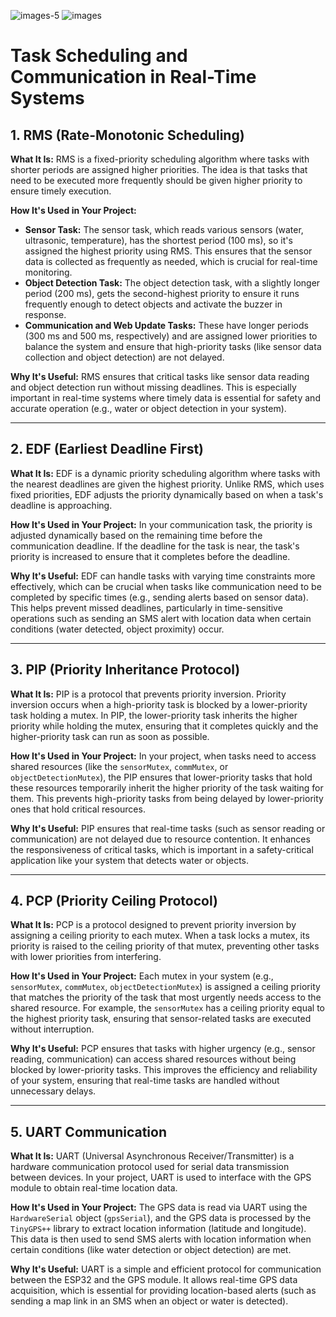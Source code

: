 ![images-5](https://github.com/user-attachments/assets/41069ff2-ca7d-4424-9d00-f8e8ee1c56df)
![images](https://github.com/user-attachments/assets/e454002e-8678-4921-a191-3c745a0c5435)

# Task Scheduling and Communication in Real-Time Systems

## 1. RMS (Rate-Monotonic Scheduling)

**What It Is:**
RMS is a fixed-priority scheduling algorithm where tasks with shorter periods are assigned higher priorities. The idea is that tasks that need to be executed more frequently should be given higher priority to ensure timely execution.

**How It's Used in Your Project:**
- **Sensor Task:** The sensor task, which reads various sensors (water, ultrasonic, temperature), has the shortest period (100 ms), so it's assigned the highest priority using RMS. This ensures that the sensor data is collected as frequently as needed, which is crucial for real-time monitoring.
- **Object Detection Task:** The object detection task, with a slightly longer period (200 ms), gets the second-highest priority to ensure it runs frequently enough to detect objects and activate the buzzer in response.
- **Communication and Web Update Tasks:** These have longer periods (300 ms and 500 ms, respectively) and are assigned lower priorities to balance the system and ensure that high-priority tasks (like sensor data collection and object detection) are not delayed.

**Why It's Useful:**
RMS ensures that critical tasks like sensor data reading and object detection run without missing deadlines. This is especially important in real-time systems where timely data is essential for safety and accurate operation (e.g., water or object detection in your system).

---

## 2. EDF (Earliest Deadline First)

**What It Is:**
EDF is a dynamic priority scheduling algorithm where tasks with the nearest deadlines are given the highest priority. Unlike RMS, which uses fixed priorities, EDF adjusts the priority dynamically based on when a task's deadline is approaching.

**How It's Used in Your Project:**
In your communication task, the priority is adjusted dynamically based on the remaining time before the communication deadline. If the deadline for the task is near, the task's priority is increased to ensure that it completes before the deadline.

**Why It's Useful:**
EDF can handle tasks with varying time constraints more effectively, which can be crucial when tasks like communication need to be completed by specific times (e.g., sending alerts based on sensor data). This helps prevent missed deadlines, particularly in time-sensitive operations such as sending an SMS alert with location data when certain conditions (water detected, object proximity) occur.

---

## 3. PIP (Priority Inheritance Protocol)

**What It Is:**
PIP is a protocol that prevents priority inversion. Priority inversion occurs when a high-priority task is blocked by a lower-priority task holding a mutex. In PIP, the lower-priority task inherits the higher priority while holding the mutex, ensuring that it completes quickly and the higher-priority task can run as soon as possible.

**How It's Used in Your Project:**
In your project, when tasks need to access shared resources (like the `sensorMutex`, `commMutex`, or `objectDetectionMutex`), the PIP ensures that lower-priority tasks that hold these resources temporarily inherit the higher priority of the task waiting for them. This prevents high-priority tasks from being delayed by lower-priority ones that hold critical resources.

**Why It's Useful:**
PIP ensures that real-time tasks (such as sensor reading or communication) are not delayed due to resource contention. It enhances the responsiveness of critical tasks, which is important in a safety-critical application like your system that detects water or objects.

---

## 4. PCP (Priority Ceiling Protocol)

**What It Is:**
PCP is a protocol designed to prevent priority inversion by assigning a ceiling priority to each mutex. When a task locks a mutex, its priority is raised to the ceiling priority of that mutex, preventing other tasks with lower priorities from interfering.

**How It's Used in Your Project:**
Each mutex in your system (e.g., `sensorMutex`, `commMutex`, `objectDetectionMutex`) is assigned a ceiling priority that matches the priority of the task that most urgently needs access to the shared resource. For example, the `sensorMutex` has a ceiling priority equal to the highest priority task, ensuring that sensor-related tasks are executed without interruption.

**Why It's Useful:**
PCP ensures that tasks with higher urgency (e.g., sensor reading, communication) can access shared resources without being blocked by lower-priority tasks. This improves the efficiency and reliability of your system, ensuring that real-time tasks are handled without unnecessary delays.

---

## 5. UART Communication

**What It Is:**
UART (Universal Asynchronous Receiver/Transmitter) is a hardware communication protocol used for serial data transmission between devices. In your project, UART is used to interface with the GPS module to obtain real-time location data.

**How It's Used in Your Project:**
The GPS data is read via UART using the `HardwareSerial` object (`gpsSerial`), and the GPS data is processed by the `TinyGPS++` library to extract location information (latitude and longitude). This data is then used to send SMS alerts with location information when certain conditions (like water detection or object detection) are met.

**Why It's Useful:**
UART is a simple and efficient protocol for communication between the ESP32 and the GPS module. It allows real-time GPS data acquisition, which is essential for providing location-based alerts (such as sending a map link in an SMS when an object or water is detected).

